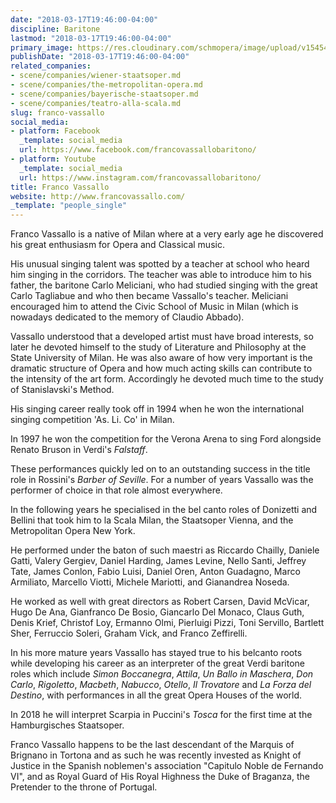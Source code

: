 ```yaml
---
date: "2018-03-17T19:46:00-04:00"
discipline: Baritone
lastmod: "2018-03-17T19:46:00-04:00"
primary_image: https://res.cloudinary.com/schmopera/image/upload/v1545409169/media/webhook-uploads/1521330315931/619C1157152.jpg.jpg
publishDate: "2018-03-17T19:46:00-04:00"
related_companies:
- scene/companies/wiener-staatsoper.md
- scene/companies/the-metropolitan-opera.md
- scene/companies/bayerische-staatsoper.md
- scene/companies/teatro-alla-scala.md
slug: franco-vassallo
social_media:
- platform: Facebook
  _template: social_media
  url: https://www.facebook.com/francovassallobaritono/
- platform: Youtube
  _template: social_media
  url: https://www.instagram.com/francovassallobaritono/
title: Franco Vassallo
website: http://www.francovassallo.com/
_template: "people_single"
---
```


Franco Vassallo is a native of Milan where at a very early age he discovered his great enthusiasm for Opera and Classical music.

His unusual singing talent was spotted by a teacher at school who heard him singing in the corridors. The teacher was able to introduce him to his father, the baritone Carlo Meliciani, who had studied singing with the great Carlo Tagliabue and who then became Vassallo's teacher. Meliciani encouraged him to attend the Civic School of Music in Milan (which is nowadays dedicated to the memory of Claudio Abbado).

Vassallo understood that a developed artist must have broad interests, so later he devoted himself to the study of Literature and Philosophy at the State University of Milan. He was also aware of how very important is the dramatic structure of Opera and how much acting skills can contribute to the intensity of the art form. Accordingly he devoted much time to the study of Stanislavski's Method.

His singing career really took off in 1994 when he won the international singing competition 'As. Li. Co' in Milan.

In 1997 he won the competition for the Verona Arena to sing Ford alongside Renato Bruson in Verdi's *Falstaff*.

These performances quickly led on to an outstanding success in the title role in Rossini's *Barber of Seville*. For a number of years Vassallo was the performer of choice in that role almost everywhere.

In the following years he specialised in the bel canto roles of Donizetti and Bellini that took him to la Scala Milan, the Staatsoper Vienna, and the Metropolitan Opera New York. 

He performed under the baton of such maestri as Riccardo Chailly, Daniele Gatti, Valery Gergiev, Daniel Harding, James Levine, Nello Santi, Jeffrey Tate, James Conlon, Fabio Luisi, Daniel Oren, Anton Guadagno, Marco Armiliato, Marcello Viotti, Michele Mariotti, and Gianandrea Noseda.

He worked as well with great directors as Robert Carsen, David McVicar, Hugo De Ana, Gianfranco De Bosio, Giancarlo Del Monaco, Claus Guth, Denis Krief, Christof Loy, Ermanno Olmi, Pierluigi Pizzi, Toni Servillo, Bartlett Sher, Ferruccio Soleri, Graham Vick, and Franco Zeffirelli.

In his more mature years Vassallo has stayed true to his belcanto roots while developing his career as an interpreter of the great Verdi baritone roles which include *Simon Boccanegra*, *Attila*, *Un Ballo in Maschera*, *Don Carlo*, *Rigoletto*, *Macbeth*, *Nabucco*, *Otello*, *Il Trovatore* and *La Forza del Destino*, with performances in all the great Opera Houses of the world.

In 2018 he will interpret Scarpia in Puccini's *Tosca* for the first time at the Hamburgisches Staatsoper.

Franco Vassallo happens to be the last descendant of the Marquis of Brignano in Tortona and as such he was recently invested as Knight of Justice in the Spanish noblemen's association "Capitulo Noble de Fernando VI", and as Royal Guard of His Royal Highness the Duke of Braganza, the Pretender to the throne of Portugal.
